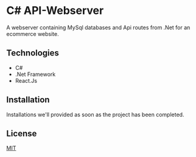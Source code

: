 # C# API-Webserver

A webserver containing MySql databases and Api routes from .Net for an ecommerce website.

## Technologies

- C#
- .Net Framework
- React.Js

## Installation

Installations we'll provided as soon as the project has been completed.

## License
[MIT](https://choosealicense.com/licenses/mit/)
